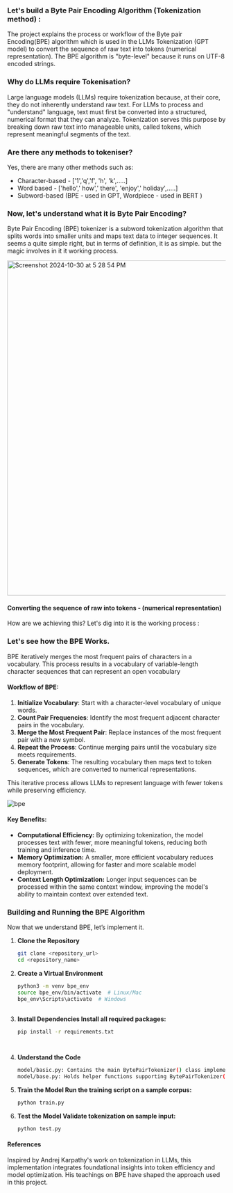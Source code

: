 

### Let's build a Byte Pair Encoding Algorithm (Tokenization method) :

The project explains the process or workflow of the Byte pair Encoding(BPE) algorithm which is used in the LLMs Tokenization (GPT model) to convert the sequence of raw text into tokens (numerical representation). The BPE algorithm is "byte-level" because it runs on UTF-8 encoded strings.

                 
### Why do LLMs require Tokenisation?
Large language models (LLMs) require tokenization because, at their core, they do not inherently understand raw text. For LLMs to process and "understand" language, text must first be converted into a structured, numerical format that they can analyze. Tokenization serves this purpose by breaking down raw text into manageable units, called tokens, which represent meaningful segments of the text.

### Are there any methods to tokeniser?
Yes, there are many other methods such as:
- Character-based - ['1','q','f', 'h', 'k',.....]
- Word based - ['hello',' how',' there', 'enjoy',' holiday',.....]
- Subword-based (BPE - used in GPT, Wordpiece - used in BERT )  


### Now, let's understand what it is Byte Pair Encoding?
Byte Pair Encoding (BPE) tokenizer is a subword tokenization algorithm that splits words into smaller units and maps text data to integer sequences. It seems a quite simple right, but in terms of definition, it is as simple. but the magic involves in it it working process.




<img width="770" alt="Screenshot 2024-10-30 at 5 28 54 PM" src="https://github.com/user-attachments/assets/7ac1a230-1628-4c14-a84f-a072d4f17716">

                 
                 
  #### Converting the sequence of raw into tokens - (numerical representation)

 How are we achieving this? Let's dig into it is the working process :

 ### Let's see how the BPE Works.
 BPE iteratively merges the most frequent pairs of characters in a vocabulary. This process results in a vocabulary of variable-length character sequences that can represent an open vocabulary

 #### Workflow of BPE:
 
 1. **Initialize Vocabulary**: Start with a character-level vocabulary of unique words.
2. **Count Pair Frequencies**: Identify the most frequent adjacent character pairs in the vocabulary.
3. **Merge the Most Frequent Pair**: Replace instances of the most frequent pair with a new symbol.
4. **Repeat the Process**: Continue merging pairs until the vocabulary size meets requirements.
5. **Generate Tokens**: The resulting vocabulary then maps text to token sequences, which are converted to numerical representations.

This iterative process allows LLMs to represent language with fewer tokens while preserving efficiency.


![bpe](https://github.com/user-attachments/assets/6aa7468f-34d3-4670-b16b-e952d4376ede)


#### Key Benefits:
- **Computational Efficiency:** By optimizing tokenization, the model processes text with fewer, more meaningful tokens, reducing both training and inference time.
- **Memory Optimization:** A smaller, more efficient vocabulary reduces memory footprint, allowing for faster and more scalable model deployment.
- **Context Length Optimization:** Longer input sequences can be processed within the same context window, improving the model's ability to maintain context over extended text.



### Building and Running the BPE Algorithm

Now that we understand BPE, let’s implement it.

1. **Clone the Repository**
   ```bash
   git clone <repository_url>
   cd <repository_name>

2. **Create a Virtual Environment**
   ```bash
   python3 -m venv bpe_env
   source bpe_env/bin/activate  # Linux/Mac
   bpe_env\Scripts\activate  # Windows
  
3. **Install Dependencies Install all required packages:**
   ```bash
   pip install -r requirements.txt

  
4. **Understand the Code**
   ```bash
   model/basic.py: Contains the main BytePairTokenizer() class implementing BPE logic.
   model/base.py: Holds helper functions supporting BytePairTokenizer() operations.

5. **Train the Model Run the training script on a sample corpus:**
   ```bash
   python train.py

7. **Test the Model Validate tokenization on sample input:**
   ```bash
   python test.py 


#### References 
Inspired by Andrej Karpathy's work on tokenization in LLMs, this implementation integrates foundational insights into token efficiency and model optimization. His teachings on BPE have shaped the approach used in this project.




